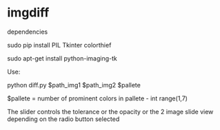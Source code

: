 # imgdiff


dependencies 

sudo pip install PIL Tkinter colorthief


sudo apt-get install python-imaging-tk





Use:

python diff.py $path_img1 $path_img2 $pallete

$pallete = number of prominent colors in pallete - int range(1,7)

The slider controls the tolerance or the opacity or the 2 image slide view depending on the radio button selected




